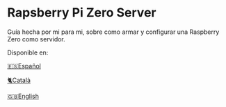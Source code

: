 # Rapsberry Pi Zero Server
Guía hecha por mi para mi, sobre como armar y configurar una Raspberry Zero como servidor.



Disponible en:

[🇪🇸Español](https://github.com/Pedroos46/raspberry-server/blob/master/guia-espa%C3%B1ol.md) 

[🐈Català](https://github.com/Pedroos46/raspberry-server/blob/master/guia-catala.md)

[🇬🇧English](https://github.com/Pedroos46/raspberry-server/blob/master/guia-english.md)
